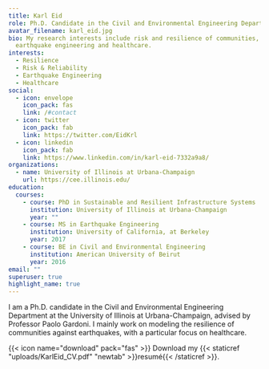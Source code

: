 ```yaml
---
title: Karl Eid
role: Ph.D. Candidate in the Civil and Environmental Engineering Department
avatar_filename: karl_eid.jpg
bio: My research interests include risk and resilience of communities,
  earthquake engineering and healthcare.
interests:
  - Resilience
  - Risk & Reliability
  - Earthquake Engineering
  - Healthcare
social:
  - icon: envelope
    icon_pack: fas
    link: /#contact
  - icon: twitter
    icon_pack: fab
    link: https://twitter.com/EidKrl
  - icon: linkedin
    icon_pack: fab
    link: https://www.linkedin.com/in/karl-eid-7332a9a8/
organizations:
  - name: University of Illinois at Urbana-Champaign
    url: https://cee.illinois.edu/
education:
  courses:
    - course: PhD in Sustainable and Resilient Infrastructure Systems
      institution: University of Illinois at Urbana-Champaign
      year: ""
    - course: MS in Earthquake Engineering
      institution: University of California, at Berkeley
      year: 2017
    - course: BE in Civil and Environmental Engineering
      institution: American University of Beirut
      year: 2016
email: ""
superuser: true
highlight_name: true
---
```

I am a Ph.D. candidate in the Civil and Environmental Engineering Department at the University of Illinois at Urbana-Champaign, advised by Professor Paolo Gardoni. I mainly work on modeling the resilience of communities against earthquakes, with a particular focus on healthcare.

{{< icon name="download" pack="fas" >}} Download my {{< staticref "uploads/KarlEid_CV.pdf" "newtab" >}}resumé{{< /staticref >}}.
